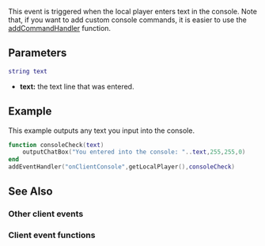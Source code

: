 This event is triggered when the local player enters text in the console. Note that, if you want to add custom console commands, it is easier to use the [addCommandHandler](/addCommandHandler.md "wikilink") function.

Parameters
----------

``` lua
string text
```

-   **text:** the text line that was entered.

Example
-------

This example outputs any text you input into the console.

``` lua
function consoleCheck(text)
    outputChatBox("You entered into the console: "..text,255,255,0)
end
addEventHandler("onClientConsole",getLocalPlayer(),consoleCheck)
```

See Also
--------

### Other client events

### Client event functions
